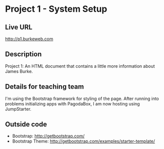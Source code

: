 # Project 1 - System Setup

## Live URL
<http://p1.burkeweb.com>

## Description
Project 1: An HTML document that contains a little more information about James Burke.

## Details for teaching team
I'm using the Bootstrap framework for styling of the page. After running into problems initializing apps with PagodaBox, I am now hosting using JumpStarter.

## Outside code
* Bootstrap: http://getbootstrap.com/
* Bootstrap Theme: http://getbootstrap.com/examples/starter-template/